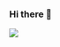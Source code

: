 ### Hi there 👋



[![](https://github-readme-stats.vercel.app/api?username=ggg4566&show_icons=true&hide_title=true)](https://github.com/ggg4566)

<!--
**bit4woo/bit4woo** is a ✨ _special_ ✨ repository because its `README.md` (this file) appears on your GitHub profile.

Here are some ideas to get you started:

- 🔭 I’m currently working on ...
- 🌱 I’m currently learning ...
- 👯 I’m looking to collaborate on ...
- 🤔 I’m looking for help with ...
- 💬 Ask me about ...
- 📫 How to reach me: ...
- 😄 Pronouns: ...
- ⚡ Fun fact: ...
-->
